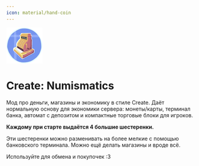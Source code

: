 ```yaml
---
icon: material/hand-coin
---
```


![create-numismatics.png](../../../../assets/img/mods/create/create-numismatics.png)

# Create: Numismatics

Мод про деньги, магазины и экономику в стиле Create. 
Даёт нормальную основу для экономики сервера: монеты/карты, терминал банка, автомат с депозитом и компактные торговые блоки для игроков.

**Каждому при старте выдаётся 4 большие шестеренки.**

Эти шестеренки можно разменивать на более мелкие с помощью банковского терминала. Можно ещё делать магазины и вроде всё.

Используйте для обмена и покупочек :3